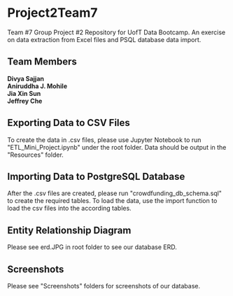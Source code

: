 # Project2Team7
Team #7 Group Project #2 Repository for UofT Data Bootcamp.
An exercise on data extraction from Excel files and PSQL database data import.

## Team Members
**Divya Sajjan**  
**Aniruddha J. Mohile**  
**Jia Xin Sun**  
**Jeffrey Che**  

## Exporting Data to CSV Files
To create the data in .csv files, please use Jupyter Notebook to run "ETL_Mini_Project.ipynb" under the root folder.
Data should be output in the "Resources" folder.

## Importing Data to PostgreSQL Database
After the .csv files are created, please run "crowdfunding_db_schema.sql" to create the required tables.
To load the data, use the import function to load the csv files into the according tables.

## Entity Relationship Diagram
Please see erd.JPG in root folder to see our database ERD.

## Screenshots
Please see "Screenshots" folders for screenshots of our database.